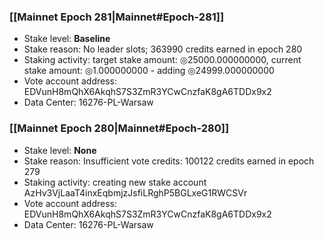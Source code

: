 ### [[Mainnet Epoch 281|Mainnet#Epoch-281]]
* Stake level: **Baseline**
* Stake reason: No leader slots; 363990 credits earned in epoch 280
* Staking activity: target stake amount: ◎25000.000000000, current stake amount: ◎1.000000000 - adding ◎24999.000000000
* Vote account address: EDVunH8mQhX6AkqhS7S3ZmR3YCwCnzfaK8gA6TDDx9x2
* Data Center: 16276-PL-Warsaw
### [[Mainnet Epoch 280|Mainnet#Epoch-280]]
* Stake level: **None**
* Stake reason: Insufficient vote credits: 100122 credits earned in epoch 279
* Staking activity: creating new stake account AzHv3VjLaaT4inxEqbmjzJsfiLRghP5BGLxeG1RWCSVr
* Vote account address: EDVunH8mQhX6AkqhS7S3ZmR3YCwCnzfaK8gA6TDDx9x2
* Data Center: 16276-PL-Warsaw